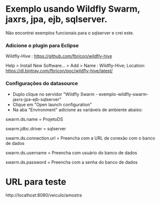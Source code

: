 # Exemplo usando Wildfly Swarm, jaxrs, jpa, ejb, sqlserver.

Não encontrei exemplos funcionais para o sqlserver e crei este.

### Adicione o plugin para Eclipse

Wildfly-Hive : https://github.com/fbricon/wildfly-hive

Help > Install New Software... > Add > Name : Wildfly-Hive; Location: https://dl.bintray.com/fbricon/poc/wildfly-hive/latest/

### Configurações do datasource
+ Duplo clique no servidor "Wildfly Swarm - exemplo-wildfly-swarm-jaxrs-jpa-ejb-sqlserver"
+ Clique em "Open launch configuration"
+ Na aba "Environment" adicione as variáveis de ambiente abaixo:

swarm.ds.name = ProjetoDS

swarm.jdbc.driver = sqlserver

swarm.ds.connection.url = Preencha com a URL de conexão com o banco de dados

swarm.ds.username = Preencha com usuário do banco de dados

swarm.ds.password = Preencha com a senha do banco de dados

# URL para teste

http://localhost:8080/veiculo/amostra

